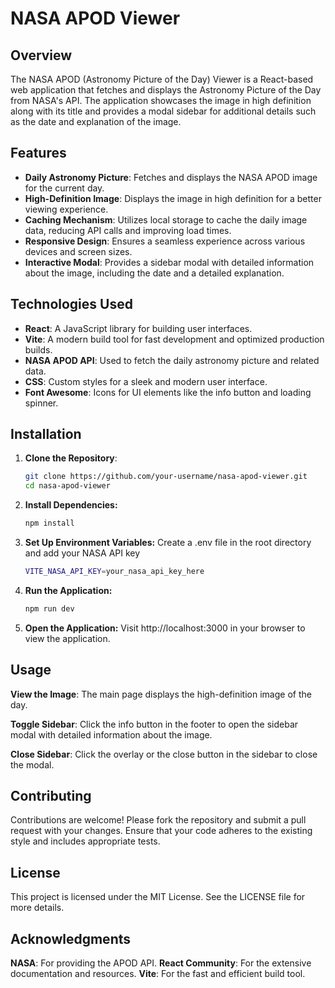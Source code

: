 # NASA APOD Viewer

## Overview

The NASA APOD (Astronomy Picture of the Day) Viewer is a React-based web application that fetches and displays the Astronomy Picture of the Day from NASA's API. The application showcases the image in high definition along with its title and provides a modal sidebar for additional details such as the date and explanation of the image.

## Features

- **Daily Astronomy Picture**: Fetches and displays the NASA APOD image for the current day.
- **High-Definition Image**: Displays the image in high definition for a better viewing experience.
- **Caching Mechanism**: Utilizes local storage to cache the daily image data, reducing API calls and improving load times.
- **Responsive Design**: Ensures a seamless experience across various devices and screen sizes.
- **Interactive Modal**: Provides a sidebar modal with detailed information about the image, including the date and a detailed explanation.

## Technologies Used

- **React**: A JavaScript library for building user interfaces.
- **Vite**: A modern build tool for fast development and optimized production builds.
- **NASA APOD API**: Used to fetch the daily astronomy picture and related data.
- **CSS**: Custom styles for a sleek and modern user interface.
- **Font Awesome**: Icons for UI elements like the info button and loading spinner.

## Installation

1. **Clone the Repository**:
   ```bash
   git clone https://github.com/your-username/nasa-apod-viewer.git
   cd nasa-apod-viewer
2. **Install Dependencies:**
   ```bash
   npm install
3. **Set Up Environment Variables:**
   Create a .env file in the root directory and add your NASA API key
   ```bash
   VITE_NASA_API_KEY=your_nasa_api_key_here
4. **Run the Application:**
   ```bash
   npm run dev
5. **Open the Application:**
   Visit http://localhost:3000 in your browser to view the application.
   
## Usage
**View the Image**: The main page displays the high-definition image of the day.

**Toggle Sidebar**: Click the info button in the footer to open the sidebar modal with detailed information about the image.

**Close Sidebar**: Click the overlay or the close button in the sidebar to close the modal.

## Contributing
Contributions are welcome! Please fork the repository and submit a pull request with your changes. Ensure that your code adheres to the existing style and includes appropriate tests.

## License
This project is licensed under the MIT License. See the LICENSE file for more details.

## Acknowledgments
**NASA**: For providing the APOD API.
**React Community**: For the extensive documentation and resources.
**Vite**: For the fast and efficient build tool.
